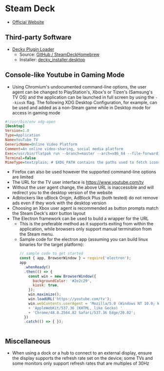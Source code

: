 # Steam Deck

- [Official Website](https://www.steamdeck.com/)

## Third-party Software

- [Decky Plugin Loader](https://decky.xyz/)
  - Source: [GitHub / SteamDeckHomebrew](https://github.com/SteamDeckHomebrew)
  - Installer:
    [decky_installer.desktop](https://github.com/SteamDeckHomebrew/decky-installer/releases/latest/download/decky_installer.desktop)

## Console-like Youtube in Gaming Mode

- Using Chromium's undocumented command-line options, the user agent can be
  changed to PlayStation's, Xbox's or Tizen's (Samsung's TV OS) and the
  application can be launched in full screen by using the `--kiosk` flag. The
  following XDG Desktop Configuration, for example, can be used and added as a
  non-Steam game while in Desktop mode for access in gaming mode

```cfg
#!/usr/bin/env xdg-open
[Desktop]
Version=1.0
Type=Application
Name=YouTube TV
GenericName=Online Video Platform
Comment=An online video-sharing, social media platform
Exec=/usr/bin/flatpak run --branch=master --arch=x86_64 --file-forwarding org.chromium.Chrome @@ %F @@ --user-agent='Mozilla/5.0 (Windows NT 10.0; Win64; x64; Xbox; Xbox Series X) AppleWebKit/537.36 (KHTML, like Gecko) Chrome/48.0.2564.82 Safari/537.36 Edge/20.02' --kiosk 'https://www.youtube.com/tv'
Terminal=false
MimeType=text/plain; # $XDG_PATH contains the paths used to fetch icons, extensions for supported formats are optional Icon=com.youtube.tv
```

- Firefox can also be used however the supported command-line options are
  limited
- The URL for the TV user interface is https://www.youtube.com/tv
- Without the user agent change, the above URL is inaccessible and will redirect
  you to the desktop version of the website
- Adblockers like uBlock Origin, AdBlock Plus (both tested) do not remove ads
  even if they work with the desktop version
- Choosing an Xbox user agent is recommended as button prompts match the Steam
  Deck's `ABXY` button layout
- The Electron framework can be used to build a wrapper for the URL
    - This is the preferable method as it supports exiting from within the
      application, while browsers only support manual termination from the Steam
      menu. 
    - Sample code for the electron app (assuming you can build linux binaries
      for the target platform):
      ```javascript
      // sample code to get started
      const { app, BrowserWindow } = require('electron');
      app
        .whenReady()
        .then(() => {
          const win = new BrowserWindow({
            backgroundColor: '#2e2c29',
            kiosk: true,
          });
          win.maximize();
          win.loadURL('https://youtube.com/tv');
          win.webContents.userAgent = 'Mozilla/5.0 (Windows NT 10.0; Win64; x64; Xbox; Xbox Series X) '
          + 'AppleWebKit/537.36 (KHTML, like Gecko) '
          + 'Chrome/48.0.2564.82 Safari/537.36 Edge/20.02';
        })
        .catch(() => { });
    ```

## Miscellaneous

- When using a dock or a hub to connect to an external display, ensure the
  display supports the refresh rate set on the device; some TVs and some
  monitors only support refresh rates that are multiples of 30Hz 
